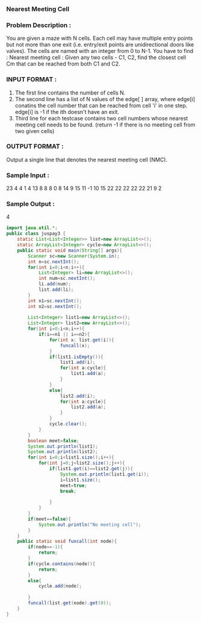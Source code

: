 ### Nearest Meeting Cell
### Problem Description :
You are given a maze with N cells. Each cell may have multiple entry points but not more than one
exit (i.e. entry/exit points are unidirectional doors like valves). The cells are named with an integer
from 0 to N-1.
You have to find :
Nearest meeting cell : Given any two cells - C1, C2, find the closest cell Cm that can be reached
from both C1 and C2.
### INPUT FORMAT :
1. The first line contains the number of cells N.
2. The second line has a list of N values of the edge[ ] array, where edge[i] conatins the cell
number that can be reached from cell 'i' in one step. edge[i] is -1 if the ith doesn't have an
exit.
3. Third line for each testcase contains two cell numbers whose nearest meeting cell needs to
be found. (return -1 if there is no meeting cell from two given cells)
### OUTPUT FORMAT :
Output a single line that denotes the nearest meeting cell (NMC).
### Sample Input :
23
4 4 1 4 13 8 8 8 0 8 14 9 15 11 -1 10 15 22 22 22 22 22 21
9 2
### Sample Output :
4
``` java
import java.util.*;
public class juspay3 {
    static List<List<Integer>> list=new ArrayList<>();
    static ArrayList<Integer> cycle=new ArrayList<>();
    public static void main(String[] args){
        Scanner sc=new Scanner(System.in);
        int n=sc.nextInt();
        for(int i=0;i<n;i++){
            List<Integer> li=new ArrayList<>();
            int num=sc.nextInt();
            li.add(num);
            list.add(li);
        }
        int n1=sc.nextInt();
        int n2=sc.nextInt();
        
        List<Integer> list1=new ArrayList<>();
        List<Integer> list2=new ArrayList<>();
        for(int i=0;i<n;i++){
            if(i==n1 || i==n2){
                for(int x: list.get(i)){
                    funcall(x);
                }
                if(list1.isEmpty()){
                    list1.add(i);
                    for(int a:cycle){
                        list1.add(a);
                    }
                }
                else{
                    list2.add(i);
                    for(int a:cycle){
                        list2.add(a);
                    }
                }
                cycle.clear();
            }
        }
        boolean meet=false;
        System.out.println(list1);
        System.out.println(list2);
        for(int i=0;i<list1.size();i++){
            for(int j=0;j<list2.size();j++){
                if(list1.get(i)==list2.get(j)){
                    System.out.println(list1.get(i));
                    i=list1.size();
                    meet=true;
                    break;
                    
                }
            }
        }
        if(meet==false){
            System.out.println("No meeting cell");
        }
    }
    public static void funcall(int node){
        if(node==-1){
            return;
        }
        if(cycle.contains(node)){
            return;
        }
        else{
            cycle.add(node);
            
        }
        funcall(list.get(node).get(0));
    }
}

```
